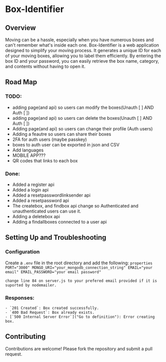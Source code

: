 # Box-Identifier

## Overview
Moving can be a hassle, especially when you have numerous boxes and can't remember what's inside each one. Box-Identifier is a web application designed to simplify your moving process. It generates a unique ID for each of your moving boxes, allowing you to label them efficiently. By entering the box ID and your password, you can easily retrieve the box name, category, and contents without having to open it.

## Road Map
### TODO:
- adding page(and api) so users can modify the boxes(Unauth [ ] AND Auth [ ])
- adding page(and api) so users can delete the boxes(Unauth [ ] AND Auth [ ])
- Adding page(and api) so users can change their profile (Auth users)
- Adding a feautre so users can share their boxes
- 2FA for auth users (maybe passkey)
- boxes to auth user can be exported in json and CSV
- Add languages
- MOBILE APP???
- QR codes that links to each box



### Done:
- Added a register api
- Added a login api
- Added a resetpasswordlinksender api
- Added a resetpassword api
- The createbox, and findbox api change so Authenticated and unauthenticated users can use it.
- Adding a deletebox api
- Adding a findallboxes connected to a user api 


## Setting Up and Troubleshooting

### Configuration
Create a `.env` file in the root directory and add the following:
    ```properties
    PORT="3000"
    MONGO_URI="your_mongodb_connection_string"
    EMAIL="your email"
    EMAIL_PASSWORD="your email password"
    ```

    change line 84 on server.js to your prefered email provided if it is suported by nodemailer.

### **Responses**:
    - `201 Created`: Box created successfully.
    - `400 Bad Request`: Box already exists.
    - [`500 Internal Server Error`]("Go to definition"): Error creating box.

## Contributing
Contributions are welcome! Please fork the repository and submit a pull request.

